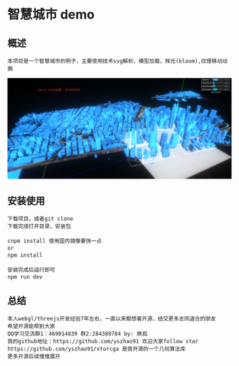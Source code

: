 # 智慧城市 demo

## 概述

    本项目是一个智慧城市的例子，主要使用技术svg解析，模型加载，辉光(bloom),纹理移动动画

![img](assets/example.png)

## 安装使用

    下载项目，或者git clone
    下载完成打开目录，安装包

    cnpm install 使用国内镜像要快一点
    or
    npm install

    安装完成后运行即可
    npm run dev

## 总结

    本人webgl/threejs开发经验7年左右，一直以来都想着开源，结交更多志同道合的朋友
    希望开源能帮到大家
    QQ学习交流群1：469014839 群2:284389784 by: 换孤
    我的github地址：https://github.com/yszhao91 欢迎大家follow star
    https://github.com/yszhao91/xtorcga 是我开源的一个几何算法库
    更多开源后续慢慢展开
